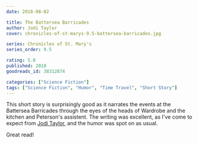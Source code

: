 ```yaml
---
date: 2018-08-02

title: The Battersea Barricades
author: Jodi Taylor
cover: chronicles-of-st-marys-9.5-battersea-barricades.jpg

series: Chronicles of St. Mary's
series_order: 9.5

rating: 5.0
published: 2018
goodreads_id: 38312874

categories: ["Science Fiction"]
tags: ["Science Fiction", "Humor", "Time Travel", "Short Story"]
---
```


This short story is surprisingly good as it narrates the events at the Battersea Barricades through the eyes of the heads of Wardrobe and the kitchen and Peterson's assistent. The writing was excellent, as I've come to expect from [Jodi Taylor](../_authors/jodi-taylor.md), and the humor was spot on as usual.

Great read!
